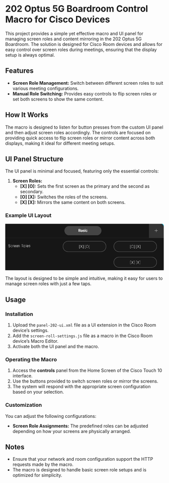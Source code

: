 # 202 Optus 5G Boardroom Control Macro for Cisco Devices

This project provides a simple yet effective macro and UI panel for managing screen roles and content mirroring in the 202 Optus 5G Boardroom. The solution is designed for Cisco Room devices and allows for easy control over screen roles during meetings, ensuring that the display setup is always optimal.

## Features

- **Screen Role Management:** Switch between different screen roles to suit various meeting configurations.
- **Manual Role Switching:** Provides easy controls to flip screen roles or set both screens to show the same content.

## How It Works

The macro is designed to listen for button presses from the custom UI panel and then adjust screen roles accordingly. The controls are focused on providing quick access to flip screen roles or mirror content across both displays, making it ideal for different meeting setups.

## UI Panel Structure

The UI panel is minimal and focused, featuring only the essential controls:

1. **Screen Roles:**
    - **[X] [O]:** Sets the first screen as the primary and the second as secondary.
    - **[O] [X]:** Switches the roles of the screens.
    - **[X] [X]:** Mirrors the same content on both screens.

### Example UI Layout

![202 UI Example](202-ui.png)

The layout is designed to be simple and intuitive, making it easy for users to manage screen roles with just a few taps.

## Usage

### Installation

1. Upload the `panel-202-ui.xml` file as a UI extension in the Cisco Room device’s settings.
2. Add the `screen-roll-settings.js` file as a macro in the Cisco Room device’s Macro Editor.
3. Activate both the UI panel and the macro.

### Operating the Macro

1. Access the **controls** panel from the Home Screen of the Cisco Touch 10 interface.
2. Use the buttons provided to switch screen roles or mirror the screens.
3. The system will respond with the appropriate screen configuration based on your selection.

### Customization

You can adjust the following configurations:

- **Screen Role Assignments:** The predefined roles can be adjusted depending on how your screens are physically arranged.

## Notes

- Ensure that your network and room configuration support the HTTP requests made by the macro.
- The macro is designed to handle basic screen role setups and is optimized for simplicity.

